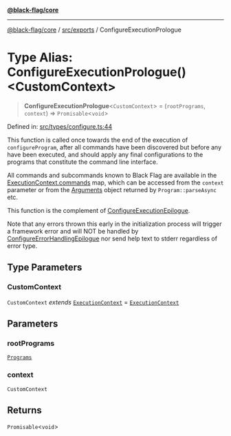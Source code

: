 [**@black-flag/core**](../../../README.md)

***

[@black-flag/core](../../../README.md) / [src/exports](../README.md) / ConfigureExecutionPrologue

# Type Alias: ConfigureExecutionPrologue()\<CustomContext\>

> **ConfigureExecutionPrologue**\<`CustomContext`\> = (`rootPrograms`, `context`) => `Promisable`\<`void`\>

Defined in: [src/types/configure.ts:44](https://github.com/Xunnamius/black-flag/blob/f720a804174f12cc89580da9c1ce4476115249e9/src/types/configure.ts#L44)

This function is called once towards the end of the execution of
`configureProgram`, after all commands have been discovered but before any
have been executed, and should apply any final configurations to the programs
that constitute the command line interface.

All commands and subcommands known to Black Flag are available in the
[ExecutionContext.commands](../util/type-aliases/ExecutionContext.md#commands) map, which can be accessed from the
`context` parameter or from the [Arguments](Arguments.md) object returned by
`Program::parseAsync` etc.

This function is the complement of [ConfigureExecutionEpilogue](ConfigureExecutionEpilogue.md).

Note that any errors thrown this early in the initialization process will
trigger a framework error and will NOT be handled by
[ConfigureErrorHandlingEpilogue](ConfigureErrorHandlingEpilogue.md) nor send help text to stderr
regardless of error type.

## Type Parameters

### CustomContext

`CustomContext` *extends* [`ExecutionContext`](../util/type-aliases/ExecutionContext.md) = [`ExecutionContext`](../util/type-aliases/ExecutionContext.md)

## Parameters

### rootPrograms

[`Programs`](../util/type-aliases/Programs.md)

### context

`CustomContext`

## Returns

`Promisable`\<`void`\>

